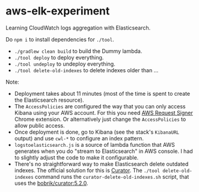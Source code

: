 # aws-elk-experiment

Learning CloudWatch logs aggregation with Elasticsearch.

Do `npm i` to install dependencies for `./tool`.

* `./gradlew clean build` to build the Dummy lambda.
* `./tool deploy` to deploy everything.
* `./tool undeploy` to undeploy everything.
* `./tool delete-old-indexes` to delete indexes older than ...

Note:

* Deployment takes about 11 minutes (most of the time is spent to create the Elasticsearch resource).
* The `AccessPolicies` are configured the way that you can only access Kibana using your AWS account. For this you need [AWS Request Signer](https://chrome.google.com/webstore/detail/aws-request-signer/edllpeohmcgobpcpciffdaddiinfcghf?utm_source=chrome-app-launcher-info-dialog) Chrome extension. Or alternatively just change the `AccessPolicies` to allow public access.
* Once deployment is done, go to Kibana (see the stack's `KibanaURL` output) and use `cwl-*` to configure an index pattern.
* `logstoelasticsearch.js` is a source of lambda function that AWS generates when you do "stream to Elasticsearch" in AWS console. I had to slightly adjust the code to make it configurable.
* There's no straightforward way to make Elasticsearch delete outdated indexes. The official solution for this is [Curator](https://github.com/elastic/curator). The `./tool delete-old-indexes` command runs the `curator-delete-old-indexes.sh` script, that uses the [bobrik/curator:5.2.0](https://hub.docker.com/r/bobrik/curator/).
